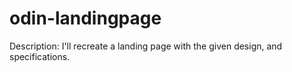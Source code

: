 # odin-landingpage

Description: I'll recreate a landing page with the given design, and specifications.